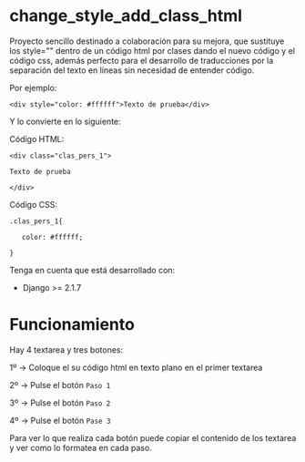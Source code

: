 change_style_add_class_html
==================

Proyecto sencillo destinado a colaboración para su mejora, que sustituye los style="" dentro de un código html por clases dando el nuevo código y el código css, además perfecto para el desarrollo de traducciones por la separación del texto en líneas sin necesidad de entender código.

Por ejemplo:

``<div style="color: #ffffff">Texto de prueba</div>``


Y lo convierte en lo siguiente:

Código HTML:

``<div class="clas_pers_1">``

``Texto de prueba``

``</div>``

Código CSS:

``.clas_pers_1{``

``    color: #ffffff; ``

``}``


Tenga en cuenta que está desarrollado con:
- Django >= 2.1.7


Funcionamiento
==================

Hay 4 textarea y tres botones:

1º -> Coloque el su código html en texto plano en el primer textarea

2º -> Pulse el botón ``Paso 1``

3º -> Pulse el botón ``Paso 2``

4º -> Pulse el botón ``Pase 3``

Para ver lo que realiza cada botón puede copiar el contenido de los textarea y ver como lo formatea en cada paso.
